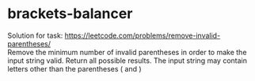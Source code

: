 # brackets-balancer

Solution for task: https://leetcode.com/problems/remove-invalid-parentheses/ <br/>
Remove the minimum number of invalid parentheses in order to make the input string valid. Return all possible results. 
The input string may contain letters other than the parentheses ( and )<br>
